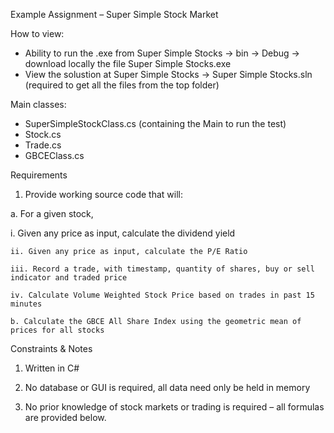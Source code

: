 Example Assignment – Super Simple Stock Market

How to view:
- Ability to run the .exe from 
  Super Simple Stocks -> bin -> Debug -> download locally the file Super Simple Stocks.exe
- View the solustion at 
  Super Simple Stocks -> Super Simple Stocks.sln (required to get all the files from the top folder)

Main classes:
- SuperSimpleStockClass.cs (containing the Main to run the test)
- Stock.cs
- Trade.cs
- GBCEClass.cs

Requirements

1. Provide working source code that will:

  a. For a given stock,
  
  i. Given any price as input, calculate the dividend yield
  
    ii. Given any price as input, calculate the P/E Ratio
    
    iii. Record a trade, with timestamp, quantity of shares, buy or sell indicator and traded price
    
    iv. Calculate Volume Weighted Stock Price based on trades in past 15 minutes
    
    b. Calculate the GBCE All Share Index using the geometric mean of prices for all stocks
    
Constraints & Notes

1. Written in C#

2. No database or GUI is required, all data need only be held in memory

3. No prior knowledge of stock markets or trading is required – all formulas are provided below.


